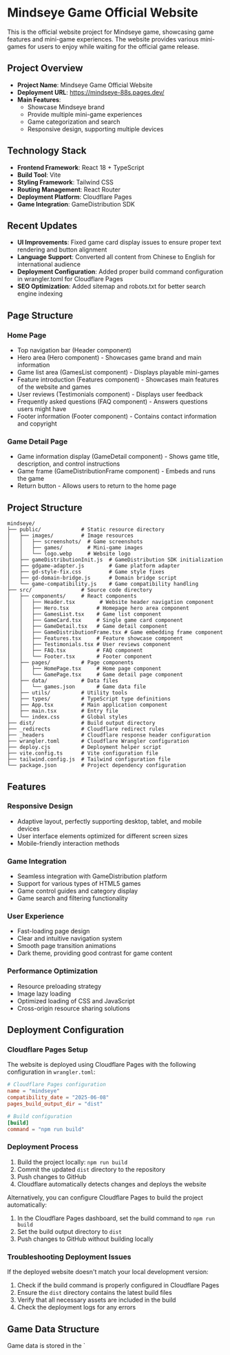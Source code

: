 # Mindseye Game Official Website

This is the official website project for Mindseye game, showcasing game features and mini-game experiences. The website provides various mini-games for users to enjoy while waiting for the official game release.

## Project Overview

- **Project Name**: Mindseye Game Official Website
- **Deployment URL**: https://mindseye-88s.pages.dev/
- **Main Features**: 
  - Showcase Mindseye brand
  - Provide multiple mini-game experiences
  - Game categorization and search
  - Responsive design, supporting multiple devices

## Technology Stack

- **Frontend Framework**: React 18 + TypeScript
- **Build Tool**: Vite
- **Styling Framework**: Tailwind CSS
- **Routing Management**: React Router
- **Deployment Platform**: Cloudflare Pages
- **Game Integration**: GameDistribution SDK

## Recent Updates

- **UI Improvements**: Fixed game card display issues to ensure proper text rendering and button alignment
- **Language Support**: Converted all content from Chinese to English for international audience
- **Deployment Configuration**: Added proper build command configuration in wrangler.toml for Cloudflare Pages
- **SEO Optimization**: Added sitemap and robots.txt for better search engine indexing

## Page Structure

### Home Page
- Top navigation bar (Header component)
- Hero area (Hero component) - Showcases game brand and main information
- Game list area (GamesList component) - Displays playable mini-games
- Feature introduction (Features component) - Showcases main features of the website and games
- User reviews (Testimonials component) - Displays user feedback
- Frequently asked questions (FAQ component) - Answers questions users might have
- Footer information (Footer component) - Contains contact information and copyright

### Game Detail Page
- Game information display (GameDetail component) - Shows game title, description, and control instructions
- Game frame (GameDistributionFrame component) - Embeds and runs the game
- Return button - Allows users to return to the home page

## Project Structure

```
mindseye/
├── public/             # Static resource directory
│   ├── images/         # Image resources
│   │   ├── screenshots/  # Game screenshots
│   │   ├── games/        # Mini-game images
│   │   └── logo.webp     # Website logo
│   ├── gameDistributionInit.js  # GameDistribution SDK initialization
│   ├── gdgame-adapter.js        # Game platform adapter
│   ├── gd-style-fix.css         # Game style fixes
│   ├── gd-domain-bridge.js      # Domain bridge script
│   └── game-compatibility.js    # Game compatibility handling
├── src/                # Source code directory
│   ├── components/     # React components
│   │   ├── Header.tsx        # Website header navigation component
│   │   ├── Hero.tsx         # Homepage hero area component
│   │   ├── GamesList.tsx    # Game list component
│   │   ├── GameCard.tsx     # Single game card component
│   │   ├── GameDetail.tsx   # Game detail component
│   │   ├── GameDistributionFrame.tsx # Game embedding frame component
│   │   ├── Features.tsx     # Feature showcase component
│   │   ├── Testimonials.tsx # User reviews component
│   │   ├── FAQ.tsx          # FAQ component
│   │   └── Footer.tsx       # Footer component
│   ├── pages/          # Page components
│   │   ├── HomePage.tsx     # Home page component
│   │   └── GamePage.tsx     # Game detail page component
│   ├── data/           # Data files
│   │   └── games.json       # Game data file
│   ├── utils/          # Utility tools
│   ├── types/          # TypeScript type definitions
│   ├── App.tsx         # Main application component
│   ├── main.tsx        # Entry file
│   └── index.css       # Global styles
├── dist/               # Build output directory
├── _redirects          # Cloudflare redirect rules
├── _headers            # Cloudflare response header configuration
├── wrangler.toml       # Cloudflare Wrangler configuration
├── deploy.cjs          # Deployment helper script
├── vite.config.ts      # Vite configuration file
├── tailwind.config.js  # Tailwind configuration file
└── package.json        # Project dependency configuration
```

## Features

### Responsive Design
- Adaptive layout, perfectly supporting desktop, tablet, and mobile devices
- User interface elements optimized for different screen sizes
- Mobile-friendly interaction methods

### Game Integration
- Seamless integration with GameDistribution platform
- Support for various types of HTML5 games
- Game control guides and category display
- Game search and filtering functionality

### User Experience
- Fast-loading page design
- Clear and intuitive navigation system
- Smooth page transition animations
- Dark theme, providing good contrast for game content

### Performance Optimization
- Resource preloading strategy
- Image lazy loading
- Optimized loading of CSS and JavaScript
- Cross-origin resource sharing solutions

## Deployment Configuration

### Cloudflare Pages Setup

The website is deployed using Cloudflare Pages with the following configuration in `wrangler.toml`:

```toml
# Cloudflare Pages configuration
name = "mindseye"
compatibility_date = "2025-06-08"
pages_build_output_dir = "dist" 

# Build configuration
[build]
command = "npm run build"
```

### Deployment Process

1. Build the project locally: `npm run build`
2. Commit the updated `dist` directory to the repository
3. Push changes to GitHub
4. Cloudflare automatically detects changes and deploys the website

Alternatively, you can configure Cloudflare Pages to build the project automatically:
1. In the Cloudflare Pages dashboard, set the build command to `npm run build`
2. Set the build output directory to `dist`
3. Push changes to GitHub without building locally

### Troubleshooting Deployment Issues

If the deployed website doesn't match your local development version:
1. Check if the build command is properly configured in Cloudflare Pages
2. Ensure the `dist` directory contains the latest build files
3. Verify that all necessary assets are included in the build
4. Check the deployment logs for any errors

## Game Data Structure

Game data is stored in the `